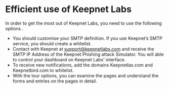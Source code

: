 # Efficient use of Keepnet Labs

In order to get the most out of Keepnet Labs, you need to use the following options .

* You should customise your SMTP definition. If you use Keepnet’s SMTP service, you should create a  whitelist.
* Contact with Keepnet at support@keepnetlabs.com and receive the SMTP IP Address of the Keepnet Phishing attack Simulator. You will able to control your dashboard on Keepnet Labs’ interface.
* To receive new notifications, add the domains Keepnetlas.com and Keepnetbird.com to whitelist.
* With the tour options, you can examine the pages and understand the forms and entries on the pages in detail.